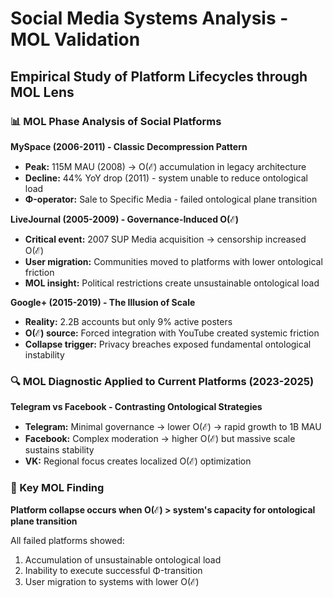 # Social Media Systems Analysis - MOL Validation

## Empirical Study of Platform Lifecycles through MOL Lens

### 📊 MOL Phase Analysis of Social Platforms

**MySpace (2006-2011) - Classic Decompression Pattern**
- **Peak:** 115M MAU (2008) → O(ℰ) accumulation in legacy architecture
- **Decline:** 44% YoY drop (2011) - system unable to reduce ontological load
- **Φ-operator:** Sale to Specific Media - failed ontological plane transition

**LiveJournal (2005-2009) - Governance-Induced O(ℰ)**
- **Critical event:** 2007 SUP Media acquisition → censorship increased O(ℰ)
- **User migration:** Communities moved to platforms with lower ontological friction
- **MOL insight:** Political restrictions create unsustainable ontological load

**Google+ (2015-2019) - The Illusion of Scale**
- **Reality:** 2.2B accounts but only 9% active posters
- **O(ℰ) source:** Forced integration with YouTube created systemic friction
- **Collapse trigger:** Privacy breaches exposed fundamental ontological instability

### 🔍 MOL Diagnostic Applied to Current Platforms (2023-2025)

**Telegram vs Facebook - Contrasting Ontological Strategies**
- **Telegram:** Minimal governance → lower O(ℰ) → rapid growth to 1B MAU
- **Facebook:** Complex moderation → higher O(ℰ) but massive scale sustains stability
- **VK:** Regional focus creates localized O(ℰ) optimization

### 🎯 Key MOL Finding
**Platform collapse occurs when O(ℰ) > system's capacity for ontological plane transition**

All failed platforms showed:
1. Accumulation of unsustainable ontological load
2. Inability to execute successful Φ-transition  
3. User migration to systems with lower O(ℰ)
